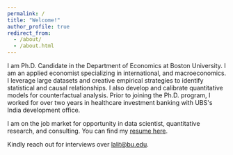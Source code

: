 ```yaml
---
permalink: /
title: "Welcome!"
author_profile: true
redirect_from: 
  - /about/
  - /about.html
---
```


I am Ph.D. Candidate in the Department of Economics at Boston University. I am an applied economist specializing in international, and macroeconomics. I leverage large datasets and creative empirical strategies to identify statistical and causal relationships. I also develop and calibrate quantitative models for counterfactual analysis. Prior to joining the Ph.D. program, I worked for over two years in healthcare investment banking with UBS's India development office. 

I am on the job market for opportunity in data scientist, quantitative research, and consulting. You can find my [resume here](https://lalitsethia.github.io//files/Resume.pdf).

Kindly reach out for interviews over lalit@bu.edu. 


<!-- Research Projects
======
**Travel costs, and international trade**
I study the relevance of business travel costs on international trade. I show that visa requirements are non-trivial and are significantly associated with lower trade. I also emphasize that non-business travel accounts for close to 80\% of international travel, and is therefore an important determinant of business travel cost. Motivated by these facts, I develop a model of international trade with heterogeneous firms where firms must undertake business travel to export. The model incorporates a travel sector that supplies travel services to both tourists and business travelers, and so price of travel is determined in equilibrium. In the model, travel costs affect the extensive margin of firm participation to export. I calibrate the model to closely match international trade flows. I simulate two counterfactual scenarios: (i) decreased travel costs via improved airplane technology and (ii) reduced fixed costs through relaxed visa policies. Preliminary findings indicate that a 25\% reduction in travel costs between China and the EU due to lenient visa policies increases trade by 2.3\%, while a 30\% enhancement in airplane efficiency globally boosts trade by an average of 1.3\%. 

Work in Progress
======
**Determinants of IT adoption**
**International M&As and the rise in market power (w/ S. Garetto, and J. Fillat)**

**Old Projects** -->